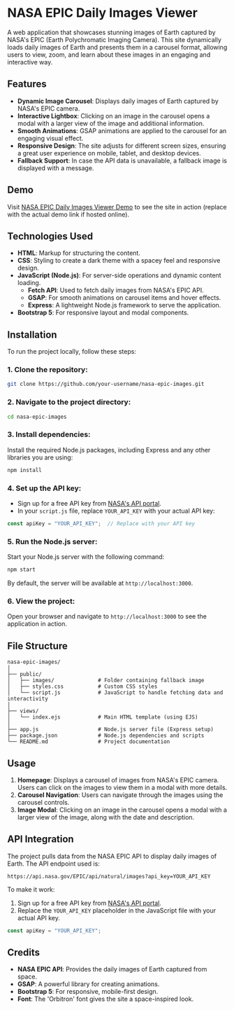 # NASA EPIC Daily Images Viewer

A web application that showcases stunning images of Earth captured by NASA's EPIC (Earth Polychromatic Imaging Camera). This site dynamically loads daily images of Earth and presents them in a carousel format, allowing users to view, zoom, and learn about these images in an engaging and interactive way.

## Features

- **Dynamic Image Carousel**: Displays daily images of Earth captured by NASA's EPIC camera.
- **Interactive Lightbox**: Clicking on an image in the carousel opens a modal with a larger view of the image and additional information.
- **Smooth Animations**: GSAP animations are applied to the carousel for an engaging visual effect.
- **Responsive Design**: The site adjusts for different screen sizes, ensuring a great user experience on mobile, tablet, and desktop devices.
- **Fallback Support**: In case the API data is unavailable, a fallback image is displayed with a message.

## Demo

Visit [NASA EPIC Daily Images Viewer Demo](#) to see the site in action (replace with the actual demo link if hosted online).

## Technologies Used

- **HTML**: Markup for structuring the content.
- **CSS**: Styling to create a dark theme with a spacey feel and responsive design.
- **JavaScript (Node.js)**: For server-side operations and dynamic content loading.
  - **Fetch API**: Used to fetch daily images from NASA's EPIC API.
  - **GSAP**: For smooth animations on carousel items and hover effects.
  - **Express**: A lightweight Node.js framework to serve the application.
- **Bootstrap 5**: For responsive layout and modal components.

## Installation

To run the project locally, follow these steps:

### 1. Clone the repository:

```bash
git clone https://github.com/your-username/nasa-epic-images.git
```

### 2. Navigate to the project directory:

```bash
cd nasa-epic-images
```

### 3. Install dependencies:

Install the required Node.js packages, including Express and any other libraries you are using:

```bash
npm install
```

### 4. Set up the API key:

- Sign up for a free API key from [NASA's API portal](https://api.nasa.gov/).
- In your `script.js` file, replace `YOUR_API_KEY` with your actual API key:

```javascript
const apiKey = "YOUR_API_KEY";  // Replace with your API key
```

### 5. Run the Node.js server:

Start your Node.js server with the following command:

```bash
npm start
```

By default, the server will be available at `http://localhost:3000`.

### 6. View the project:

Open your browser and navigate to `http://localhost:3000` to see the application in action.

## File Structure

```
nasa-epic-images/
│
├── public/
│   ├── images/              # Folder containing fallback image
│   ├── styles.css           # Custom CSS styles
│   └── script.js            # JavaScript to handle fetching data and interactivity
│
├── views/
│   └── index.ejs            # Main HTML template (using EJS)
│
├── app.js                   # Node.js server file (Express setup)
├── package.json             # Node.js dependencies and scripts
└── README.md                # Project documentation
```

## Usage

1. **Homepage**: Displays a carousel of images from NASA's EPIC camera. Users can click on the images to view them in a modal with more details.
2. **Carousel Navigation**: Users can navigate through the images using the carousel controls.
3. **Image Modal**: Clicking on an image in the carousel opens a modal with a larger view of the image, along with the date and description.

## API Integration

The project pulls data from the NASA EPIC API to display daily images of Earth. The API endpoint used is:

```
https://api.nasa.gov/EPIC/api/natural/images?api_key=YOUR_API_KEY
```

To make it work:

1. Sign up for a free API key from [NASA's API portal](https://api.nasa.gov/).
2. Replace the `YOUR_API_KEY` placeholder in the JavaScript file with your actual API key.

```javascript
const apiKey = "YOUR_API_KEY";
```

## Credits

- **NASA EPIC API**: Provides the daily images of Earth captured from space.
- **GSAP**: A powerful library for creating animations.
- **Bootstrap 5**: For responsive, mobile-first design.
- **Font**: The 'Orbitron' font gives the site a space-inspired look.

